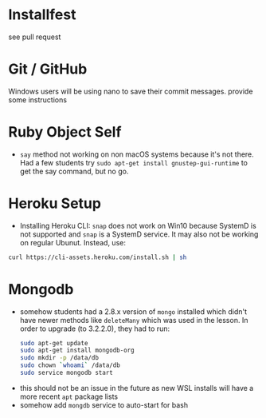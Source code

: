 # Installfest
see pull request

# Git / GitHub

Windows users will be using nano to save their commit messages. provide some instructions

# Ruby Object Self

- `say` method not working on non macOS systems because it's not there. Had a few students try `sudo apt-get install gnustep-gui-runtime` to get the say command, but no go.

# Heroku Setup

- Installing Heroku CLI: `snap` does not work on Win10 because SystemD is not supported and `snap` is a SystemD service. It may also not be working on regular Ubunut. Instead, use:

```sh
curl https://cli-assets.heroku.com/install.sh | sh
```

# Mongodb

- somehow students had a 2.8.x version of `mongo` installed which didn't have newer methods like `deleteMany` which was used in the lesson. In order to upgrade (to 3.2.2.0), they had to run:
  ```bash
  sudo apt-get update
  sudo apt-get install mongodb-org
  sudo mkdir -p /data/db
  sudo chown `whoami` /data/db
  sudo service mongodb start
  ```
- this should not be an issue in the future as new WSL installs will have a more recent `apt` package lists
- somehow add `mongdb` service to auto-start for bash
